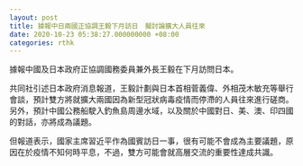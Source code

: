 ```yaml
---
layout: post
title: 據報中日兩國正協調王毅下月訪日　擬討論擴大人員往來
date: 2020-10-23 05:38:27.000000000 +08:00
categories: rthk
---
```


據報中國及日本政府正協調國務委員兼外長王毅在下月訪問日本。

共同社引述日本政府消息報道，王毅計劃與日本首相菅義偉、外相茂木敏充等舉行會談，預計雙方將就擴大兩國因為新型冠狀病毒疫情而停滯的人員往來進行磋商。另外，預計中國公務船駛入釣魚島周邊水域，以及關於中國對日、美、澳、印四國的對話，亦將成為議題。

但報道表示，國家主席習近平作為國賓訪日一事，很有可能不會成為主要議題，原因在於疫情不知何時平息，不過，雙方可能會就高層交流的重要性達成共識。
